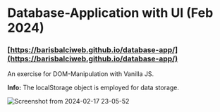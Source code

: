 # **Database-Application with UI** (Feb 2024)

### [https://barisbalciweb.github.io/database-app/](https://barisbalciweb.github.io/database-app/)

An exercise for DOM-Manipulation with Vanilla JS.

**Info:** The localStorage object is employed for data storage.

![Screenshot from 2024-02-17 23-05-52](https://github.com/barisbalcimusic/database-app-with-UI/assets/126829019/cefd51aa-b4f0-4873-88b9-86f2b9c4b7f9)
